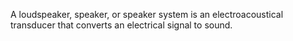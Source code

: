 A loudspeaker, speaker, or speaker system is an electroacoustical transducer that converts an electrical signal to sound.